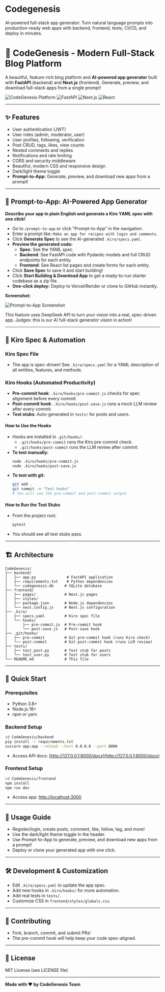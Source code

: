 # Codegenesis
AI-powered full-stack app generator: Turn natural language prompts into production-ready web apps with backend, frontend, tests, CI/CD, and deploy in minutes.



# 🚀 CodeGenesis - Modern Full-Stack Blog Platform

A beautiful, feature-rich blog platform and **AI-powered app generator** built with **FastAPI** (backend) and **Next.js** (frontend). Generate, preview, and download full-stack apps from a single prompt!

![CodeGenesis Platform](https://img.shields.io/badge/CodeGenesis-v2.0.0-blue)
![FastAPI](https://img.shields.io/badge/FastAPI-0.104.1-green)
![Next.js](https://img.shields.io/badge/Next.js-15.4.2-black)
![React](https://img.shields.io/badge/React-18.0.0-blue)

---

## ✨ Features

- User authentication (JWT)
- User roles (admin, moderator, user)
- User profiles, following, verification
- Post CRUD, tags, likes, view counts
- Nested comments and replies
- Notifications and rate limiting
- CORS and security middleware
- Beautiful, modern CSS and responsive design
- Dark/light theme toggle
- **Prompt-to-App:** Generate, preview, and download new apps from a prompt!

---

## 🤖 Prompt-to-App: AI-Powered App Generator

**Describe your app in plain English and generate a Kiro YAML spec with one click!**

- Go to `/prompt-to-app` or click "Prompt-to-App" in the navigation.
- Enter a prompt like: `Make an app for recipes with login and comments`.
- Click **Generate Spec** to see the AI-generated `.kiro/specs.yaml`.
- **Preview the generated code:**
  - **Spec**: See the YAML spec.
  - **Backend**: See FastAPI code with Pydantic models and full CRUD endpoints for each entity.
  - **Frontend**: See React list pages and create forms for each entity.
- Click **Save Spec** to save it and start building!
- Click **Start Building & Download App** to get a ready-to-run starter codebase as a zip file.
- **One-click deploy:** Deploy to Vercel/Render or clone to GitHub instantly.

**Screenshot:**

![Prompt-to-App Screenshot](./docs/prompt-to-app-demo.png)

This feature uses DeepSeek API to turn your vision into a real, spec-driven app. Judges: this is our AI full-stack generator vision in action!

---

## 🧠 Kiro Spec & Automation

### **Kiro Spec File**
- The app is spec-driven! See `.kiro/specs.yaml` for a YAML description of all entities, features, and methods.

### **Kiro Hooks (Automated Productivity)**
- **Pre-commit hook**: `.kiro/hooks/pre-commit.js` checks for spec alignment before every commit.
- **Post-commit hook**: `.kiro/hooks/post-save.js` runs a mock LLM review after every commit.
- **Test stubs**: Auto-generated in `tests/` for posts and users.

#### **How to Use the Hooks**
- Hooks are installed in `.git/hooks/`:
  - `.git/hooks/pre-commit` runs the Kiro pre-commit check.
  - `.git/hooks/post-commit` runs the LLM review after commit.
- **To test manually:**
  ```sh
  node .kiro/hooks/pre-commit.js
  node .kiro/hooks/post-save.js
  ```
- **To test with git:**
  ```sh
  git add .
  git commit -m "Test hooks"
  # You will see the pre-commit and post-commit output
  ```

#### **How to Run the Test Stubs**
- From the project root:
  ```sh
  pytest
  ```
- You should see all test stubs pass.

---

## 🏗️ Architecture

```
CodeGenesis/
├── backend/
│   ├── app.py              # FastAPI application
│   ├── requirements.txt    # Python dependencies
│   └── codegenesis.db     # SQLite database
├── frontend/
│   ├── pages/             # Next.js pages
│   ├── styles/
│   ├── package.json       # Node.js dependencies
│   └── next.config.js     # Next.js configuration
├── .kiro/
│   ├── specs.yaml         # Kiro spec file
│   └── hooks/
│       ├── pre-commit.js  # Pre-commit hook
│       └── post-save.js   # Post-save hook
├── .git/hooks/
│   ├── pre-commit         # Git pre-commit hook (runs Kiro check)
│   └── post-commit        # Git post-commit hook (runs LLM review)
├── tests/
│   ├── test_post.py       # Test stub for posts
│   └── test_user.py       # Test stub for users
└── README.md              # This file
```

---

## 🚀 Quick Start

### Prerequisites
- Python 3.8+
- Node.js 18+
- npm or yarn

### Backend Setup
```sh
cd CodeGenesis/backend
pip install -r requirements.txt
uvicorn app:app --reload --host 0.0.0.0 --port 8000
```
- Access API docs: [http://127.0.0.1:8000/docs](http://127.0.0.1:8000/docs)

### Frontend Setup
```sh
cd CodeGenesis/frontend
npm install
npm run dev
```
- Access app: [http://localhost:3000](http://localhost:3000)

---

## 📖 Usage Guide
- Register/login, create posts, comment, like, follow, tag, and more!
- Use the dark/light theme toggle in the header.
- Use Prompt-to-App to generate, preview, and download new apps from a prompt!
- Deploy or clone your generated app with one click.

---

## 🛠️ Development & Customization
- Edit `.kiro/specs.yaml` to update the app spec.
- Add new hooks in `.kiro/hooks/` for more automation.
- Add real tests in `tests/`.
- Customize CSS in `frontend/styles/globals.css`.

---

## 🤝 Contributing
- Fork, branch, commit, and submit PRs!
- The pre-commit hook will help keep your code spec-aligned.

---

## 📄 License
MIT License (see LICENSE file)

---

**Made with ❤️ by CodeGenesis Team** 
